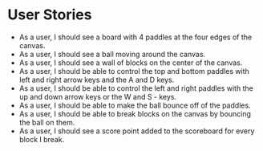 # User Stories

- As a user, I should see a board with 4 paddles at the four edges of the canvas.
- As a user, I should see a ball moving around the canvas.
- As a user, I should see a wall of blocks on the center of the canvas.
- As a user, I should be able to control the top and bottom paddles with left and right arrow keys and the A and D keys.
- As a user, I should be able to control the left and right paddles with the up and down arrow keys or the W and S - keys.
- As a user, I should be able to make the ball bounce off of the paddles.
- As a user, I should be able to break blocks on the canvas by bouncing the ball on them.
- As a user, I should see a score point added to the scoreboard for every block I break.
